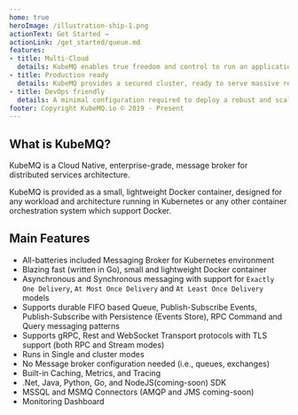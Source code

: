 ```yaml
---
home: true
heroImage: /illustration-ship-1.png
actionText: Get Started →
actionLink: /get_started/queue.md
features:
- title: Multi-Cloud
  details: KubeMQ enables true freedom and control to run an application, workload, or data on any cloud – private or public – based on business or technical requirements. Supports any architecture, edge or bus topologies.
- title: Production ready
  details: KubeMQ provides a secured cluster, ready to serve massive real-world traffic with encryption, authentication, and authorization. Offers control and observability by Tracing, Instrumenting and logging. Supports advanced traffic control and shaping.
- title: DevOps friendly
  details: A minimal configuration required to deploy a robust and scalable system in Kubernetes. Dynamic routing feature overcomes the hassle of DevOps to define exchanges, routes and predefined topics. Control, debug and review by using our advanced dashboard UI.
footer: Copyright KubeMQ.io © 2019 - Present
---
```

## What is KubeMQ?
KubeMQ is a Cloud Native, enterprise-grade, message broker for distributed services architecture.

KubeMQ is provided as a small, lightweight Docker container, designed for any workload and architecture running in Kubernetes or any other container orchestration system which support Docker.

## Main Features
- All-batteries included Messaging Broker for Kubernetes environment
- Blazing fast (written in Go), small and lightweight Docker container
- Asynchronous and Synchronous messaging with support for  `Exactly One Delivery`, `At Most Once Delivery` and `At Least Once Delivery` models
- Supports durable FIFO based Queue, Publish-Subscribe Events, Publish-Subscribe with Persistence (Events Store), RPC Command and Query messaging patterns
- Supports gRPC, Rest and WebSocket Transport protocols with TLS support (both RPC and Stream modes)
- Runs in Single and cluster modes
- No Message broker configuration needed (i.e., queues, exchanges)
- Built-in Caching, Metrics, and Tracing
- .Net, Java, Python, Go, and NodeJS(coming-soon) SDK
- MSSQL and MSMQ Connectors (AMQP and JMS coming-soon)
- Monitoring Dashboard

